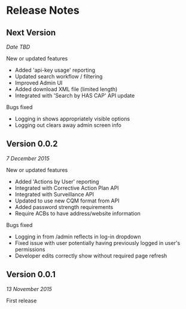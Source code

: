 # Release Notes

## Next Version
_Date TBD_

New or updated features
* Added 'api-key usage' reporting
* Updated search workflow / filtering
* Improved Admin UI
* Added download XML file (limited length)
* Integrated with 'Search by HAS CAP' API update

Bugs fixed
* Logging in shows appropriately visible options
* Logging out clears away admin screen info

## Version 0.0.2
_7 December 2015_

New or updated features
* Added 'Actions by User' reporting
* Integrated with Corrective Action Plan API
* Integrated with Surveillance API
* Updated to use new CQM format from API
* Added password strength requirements
* Require ACBs to have address/website information

Bugs fixed
* Logging in from /admin reflects in log-in dropdown
* Fixed issue with user potentially having previously logged in user's permissions
* Developer edits correctly show without required page refresh

## Version 0.0.1
_13 November 2015_

First release
